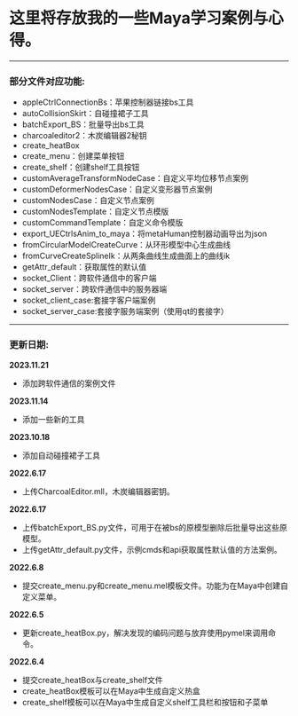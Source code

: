 # **这里将存放我的一些Maya学习案例与心得。**

---
### **部分文件对应功能:**
- appleCtrlConnectionBs：苹果控制器链接bs工具
- autoCollisionSkirt：自碰撞裙子工具
- batchExport_BS：批量导出bs工具
- charcoaleditor2：木炭编辑器2秘钥
- create_heatBox
- create_menu：创建菜单按钮
- create_shelf：创建shelf工具按钮
- customAverageTransformNodeCase：自定义平均位移节点案例
- customDeformerNodesCase：自定义变形器节点案例
- customNodesCase：自定义节点案例
- customNodesTemplate：自定义节点模版
- customCommandTemplate：自定义命令模版
- export_UECtrlsAnim_to_maya：将metaHuman控制器动画导出为json
- fromCircularModelCreateCurve：从环形模型中心生成曲线
- fromCurveCreateSplineIk：从两条曲线生成曲面上的曲线ik
- getAttr_default：获取属性的默认值
- socket_Client：跨软件通信中的客户端
- socket_server：跨软件通信中的服务器端
- socket_client_case:套接字客户端案例
- socket_server_case:套接字服务端案例（使用qt的套接字）

---
### **更新日期:**
**2023.11.21**
* 添加跨软件通信的案例文件

**2023.11.14**  
* 添加一些新的工具

**2023.10.18**  
* 添加自动碰撞裙子工具

**2022.6.17**  
* 上传CharcoalEditor.mll，木炭编辑器密钥。

**2022.6.17**  
* 上传batchExport_BS.py文件，可用于在被bs的原模型删除后批量导出这些原模型。
* 上传getAttr_default.py文件，示例cmds和api获取属性默认值的方法案例。

**2022.6.8**  
* 提交create_menu.py和create_menu.mel模板文件。功能为在Maya中创建自定义菜单。

**2022.6.5**  
* 更新create_heatBox.py，解决发现的编码问题与放弃使用pymel来调用命令。

**2022.6.4**  
* 提交create_heatBox与create_shelf文件
* create_heatBox模板可以在Maya中生成自定义热盒
* create_shelf模板可以在Maya中生成自定义shelf工具栏和按钮和子菜单
